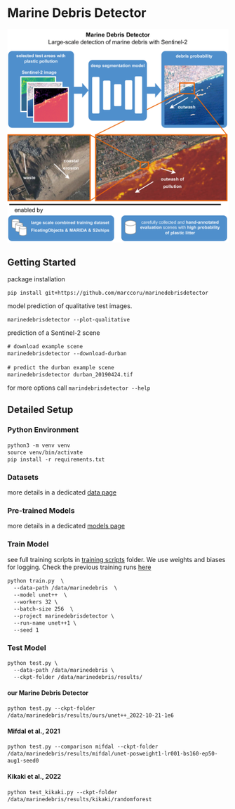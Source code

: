 # Marine Debris Detector

<img src="doc/marinedebrisdetector.png" width=800px>

## Getting Started

package installation
```
pip install git+https://github.com/marccoru/marinedebrisdetector
```

model prediction of qualitative test images.
```
marinedebrisdetector --plot-qualitative
```

prediction of a Sentinel-2 scene
```
# download example scene
marinedebrisdetector --download-durban

# predict the durban example scene
marinedebrisdetector durban_20190424.tif
```

for more options call `marindebrisdetector --help`

## Detailed Setup 

### Python Environment
```
python3 -m venv venv
source venv/bin/activate
pip install -r requirements.txt
```

### Datasets

more details in a dedicated [data page](doc/data.md)

### Pre-trained Models

more details in a dedicated [models page](doc/models.md)

### Train Model

see full training scripts in [training scripts](training_scripts) folder.
We use weights and biases for logging. Check the previous training runs [here](https://wandb.ai/marccoru/marinedebrisdetector)

```
python train.py  \
  --data-path /data/marinedebris  \
  --model unet++  \
  --workers 32 \
  --batch-size 256  \
  --project marinedebrisdetector \
  --run-name unet++1 \
  --seed 1
```

### Test Model

```
python test.py \
  --data-path /data/marinedebris \
  --ckpt-folder /data/marinedebris/results/
```

#### our Marine Debris Detector
```
python test.py --ckpt-folder /data/marinedebris/results/ours/unet++_2022-10-21-1e6
```

#### Mifdal et al., 2021
```
python test.py --comparison mifdal --ckpt-folder /data/marinedebris/results/mifdal/unet-posweight1-lr001-bs160-ep50-aug1-seed0
```

#### Kikaki et al., 2022
```
python test_kikaki.py --ckpt-folder /data/marinedebris/results/kikaki/randomforest
```

